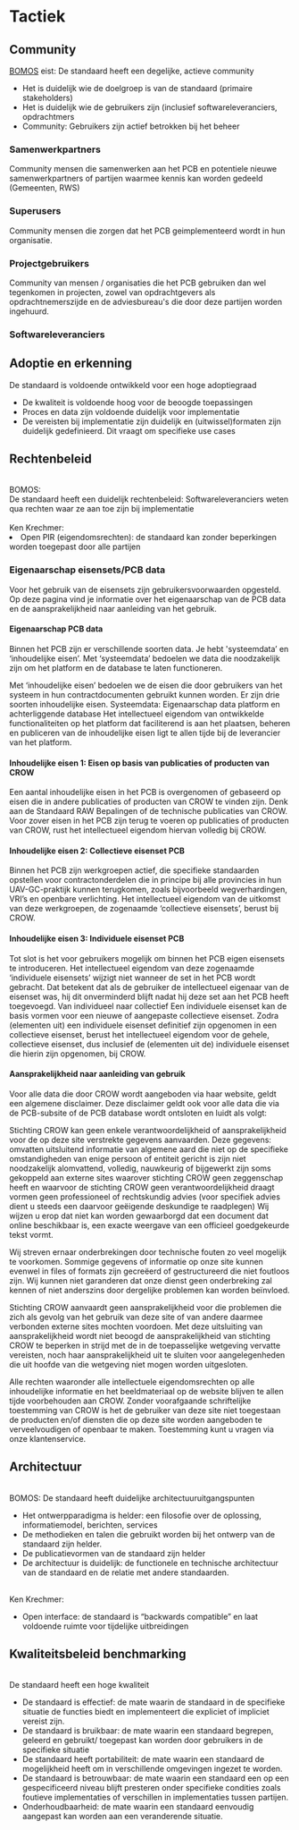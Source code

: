 # Tactiek

## Community

<aside class="note" title="BOMOS">
<a href="https://www.forumstandaardisatie.nl/sites/bfs/files/proceedings/FS22-10-04%204b%20BOMOS.pdf">BOMOS</a> eist: De standaard heeft een degelijke, actieve community
<ul><li> Het is duidelijk wie de doelgroep is van de standaard (primaire stakeholders) </li>
<li> Het is duidelijk wie de gebruikers zijn (inclusief softwareleveranciers, opdrachtmers</li>
  <li>Community: Gebruikers zijn actief betrokken bij het beheer</li></ul>
</aside>

### Samenwerkpartners
Community mensen die samenwerken aan het PCB en potentiele nieuwe samenwerkpartners of partijen waarmee kennis kan worden gedeeld (Gemeenten, RWS)

### Superusers
Community mensen die zorgen dat het PCB geimplementeerd wordt in hun organisatie.

### Projectgebruikers
Community van mensen / organisaties die het PCB gebruiken dan wel tegenkomen in projecten, zowel van opdrachtgevers als opdrachtnemerszijde en de adviesbureau's die door deze partijen worden ingehuurd.


### Softwareleveranciers

## Adoptie en erkenning

<aside class="note" title="BOMOS eisen">
De standaard is voldoende ontwikkeld voor een hoge adoptiegraad
<ul><li> De kwaliteit is voldoende hoog voor de beoogde toepassingen </li>
<li> Proces en data zijn voldoende duidelijk voor implementatie </li>
<li>De vereisten bij implementatie zijn duidelijk en (uitwissel)formaten zijn duidelijk gedefinieerd. Dit vraagt om specifieke use cases</li>
</ul>
</aside>

## Rechtenbeleid

<aside class="note" title="Eisen">
<br>
BOMOS:<br>
De standaard heeft een duidelijk rechtenbeleid: Softwareleveranciers weten qua rechten waar ze aan toe zijn bij implementatie <br>
<br>
Ken Krechmer:<br>
<li>Open PIR (eigendomsrechten): de standaard kan zonder beperkingen worden toegepast  door alle partijen</li>
</aside>


### Eigenaarschap eisensets/PCB data

Voor het gebruik van de eisensets zijn gebruikersvoorwaarden opgesteld. Op deze pagina vind je informatie over het eigenaarschap van de PCB data en de aansprakelijkheid naar aanleiding van het gebruik.

#### Eigenaarschap PCB data
Binnen het PCB zijn er verschillende soorten data. Je hebt 'systeemdata’ en ‘inhoudelijke eisen’. Met ‘systeemdata’ bedoelen we data die noodzakelijk zijn om het platform en de database te laten functioneren.

Met ‘inhoudelijke eisen’ bedoelen we de eisen die door gebruikers van het systeem in hun contractdocumenten gebruikt kunnen worden. Er zijn drie soorten inhoudelijke eisen.
Systeemdata: Eigenaarschap data platform en achterliggende database
Het intellectueel eigendom van ontwikkelde functionaliteiten op het platform dat faciliterend is aan het plaatsen, beheren en publiceren  van de inhoudelijke eisen ligt te allen tijde bij de leverancier van het platform.

#### Inhoudelijke eisen 1: Eisen op basis van publicaties of producten van CROW

Een aantal inhoudelijke eisen in het PCB is overgenomen of gebaseerd op eisen die in andere publicaties of producten van CROW te vinden zijn. Denk aan de Standaard RAW Bepalingen of de technische publicaties van CROW. Voor zover eisen in het PCB zijn terug te voeren op publicaties of producten van CROW, rust het intellectueel eigendom hiervan volledig bij CROW.

#### Inhoudelijke eisen 2: Collectieve eisenset PCB

Binnen het PCB zijn werkgroepen actief, die specifieke standaarden opstellen voor contractonderdelen die in principe bij alle provincies in hun UAV-GC-praktijk kunnen terugkomen, zoals bijvoorbeeld wegverhardingen, VRI’s en openbare verlichting. Het intellectueel eigendom van de uitkomst van deze werkgroepen, de zogenaamde ‘collectieve eisensets’, berust bij CROW.

#### Inhoudelijke eisen 3: Individuele eisenset PCB

Tot slot is het voor gebruikers mogelijk om binnen het PCB eigen eisensets te introduceren. Het intellectueel eigendom van deze zogenaamde ‘individuele eisensets’ wijzigt niet wanneer de set in het PCB wordt gebracht. Dat betekent dat als de gebruiker de intellectueel eigenaar van de eisenset was, hij dit onverminderd blijft nadat hij deze set aan het PCB heeft toegevoegd.
Van individueel naar collectief
Een individuele eisenset kan de basis vormen voor een nieuwe of aangepaste collectieve eisenset. Zodra (elementen uit) een individuele eisenset definitief zijn opgenomen in een collectieve eisenset, berust het intellectueel eigendom voor de gehele, collectieve eisenset, dus inclusief de (elementen uit de) individuele eisenset die hierin zijn opgenomen, bij CROW.

#### Aansprakelijkheid naar aanleiding van gebruik

Voor alle data die door CROW wordt aangeboden via haar website, geldt een algemene disclaimer. Deze disclaimer geldt ook voor alle data die via de PCB-subsite of de PCB database wordt ontsloten en luidt als volgt:

Stichting CROW kan geen enkele verantwoordelijkheid of aansprakelijkheid voor de op deze site verstrekte gegevens aanvaarden. Deze gegevens:
omvatten uitsluitend informatie van algemene aard die niet op de specifieke omstandigheden van enige persoon of entiteit gericht is
zijn niet noodzakelijk alomvattend, volledig, nauwkeurig of bijgewerkt
zijn soms gekoppeld aan externe sites waarover stichting CROW geen zeggenschap heeft en waarvoor de stichting CROW geen verantwoordelijkheid draagt
vormen geen professioneel of rechtskundig advies (voor specifiek advies dient u steeds een daarvoor geëigende deskundige te raadplegen)
Wij wijzen u erop dat niet kan worden gewaarborgd dat een document dat online beschikbaar is, een exacte weergave van een officieel goedgekeurde tekst vormt.

Wij streven ernaar onderbrekingen door technische fouten zo veel mogelijk te voorkomen. Sommige gegevens of informatie op onze site kunnen evenwel in files of formats zijn gecreëerd of gestructureerd die niet foutloos zijn. Wij kunnen niet garanderen dat onze dienst geen onderbreking zal kennen of niet anderszins door dergelijke problemen kan worden beïnvloed.

Stichting CROW aanvaardt geen aansprakelijkheid voor die problemen die zich als gevolg van het gebruik van deze site of van andere daarmee verbonden externe sites mochten voordoen. Met deze uitsluiting van aansprakelijkheid wordt niet beoogd de aansprakelijkheid van stichting CROW te beperken in strijd met de in de toepasselijke wetgeving vervatte vereisten, noch haar aansprakelijkheid uit te sluiten voor aangelegenheden die uit hoofde van die wetgeving niet mogen worden uitgesloten.

Alle rechten waaronder alle intellectuele eigendomsrechten op alle inhoudelijke informatie en het beeldmateriaal op de website blijven te allen tijde voorbehouden aan CROW. Zonder voorafgaande schriftelijke toestemming van CROW is het de gebruiker van deze site niet toegestaan de producten en/of diensten die op deze site worden aangeboden te verveelvoudigen of openbaar te maken. Toestemming kunt u vragen via onze klantenservice.


## Architectuur


<aside class="note" title="Eisen">
<br>
BOMOS: De standaard heeft duidelijke architectuuruitgangspunten
<ul><li> Het ontwerpparadigma is helder: een filosofie over de oplossing, informatiemodel, berichten, services </li>
<li> De methodieken en talen die gebruikt worden bij het ontwerp van de standaard zijn helder.  </li>
<li> De publicatievormen van de standaard zijn helder </li>
<li> De architectuur is duidelijk: de functionele en technische architectuur van de standaard en de relatie met andere standaarden. </li></ul>
<br>
Ken Krechmer:
<ul><li>Open interface: de standaard is “backwards compatible” en laat voldoende ruimte voor tijdelijke uitbreidingen</li></ul>
</aside>

## Kwaliteitsbeleid benchmarking

<aside class="note" title="BOMOS">
<br>
De standaard heeft een hoge kwaliteit
<ul><li> De standaard is effectief: de mate waarin de standaard in de specifieke situatie de functies biedt en implementeert die expliciet of impliciet vereist zijn. </li>
<li> De standaard is bruikbaar: de mate waarin een standaard begrepen, geleerd en gebruikt/ toegepast kan worden door gebruikers in de specifieke situatie </li>
<li> De standaard heeft portabiliteit: de mate waarin een standaard de mogelijkheid heeft om in verschillende omgevingen ingezet te worden. </li>
<li>De standaard is betrouwbaar: de mate waarin een standaard een op een gespecificeerd niveau blijft presteren onder specifieke condities zoals foutieve implementaties of verschillen in implementaties tussen partijen.</li>
<li> Onderhoudbaarheid: de mate waarin een standaard eenvoudig aangepast kan worden aan een veranderende situatie. </li></ul>
</aside>
